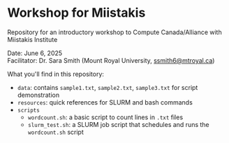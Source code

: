 # Workshop for Miistakis
Repository for an introductory workshop to Compute Canada/Alliance with Miistakis Institute

Date: June 6, 2025  
Facilitator: Dr. Sara Smith (Mount Royal University, ssmith6@mtroyal.ca)  

What you'll find in this repository: 
  - `data`: contains `sample1.txt`, `sample2.txt`, `sample3.txt` for script demonstration
  - `resources`: quick references for SLURM and bash commands
  - `scripts`
    - `wordcount.sh`: a basic script to count lines in `.txt` files
    - `slurm_test.sh`: a SLURM job script that schedules and runs the `wordcount.sh` script
